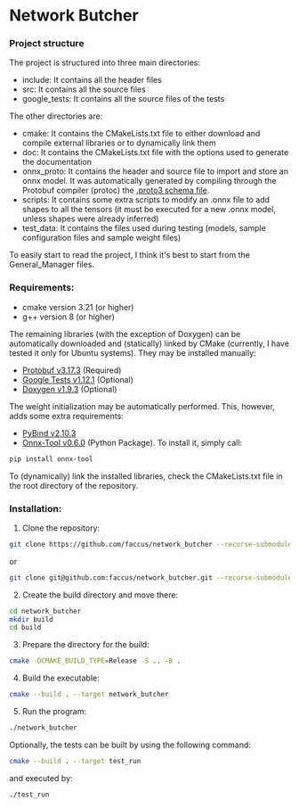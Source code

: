 







# Network Butcher

### Project structure
The project is structured into three main directories:
- include: It contains all the header files
- src: It contains all the source files
- google_tests: It contains all the source files of the tests

The other directories are:
- cmake: It contains the CMakeLists.txt file to either download and compile external libraries or to dynamically link them
- doc: It contains the CMakeLists.txt file with the options used to generate the documentation
- onnx_proto: It contains the header and source file to import and store an onnx model. It was automatically generated by compiling through the Protobuf compiler (protoc) the [.proto3 schema file](https://github.com/onnx/onnx/blob/main/onnx/onnx.proto3).
- scripts: It contains some extra scripts to modify an .onnx file to add shapes to all the tensors (it must be executed for a new .onnx model, unless shapes were already inferred)
- test_data: It contains the files used during testing (models, sample configuration files and sample weight files)

To easily start to read the project, I think it's best to start from the General_Manager files.

### Requirements:

- cmake version 3.21 (or higher)
- g++ version 8 (or higher)

The remaining libraries (with the exception of Doxygen) can be automatically downloaded and (statically) linked by CMake (currently, I have tested it only for Ubuntu systems). They may be installed manually:
- [Protobuf v3.17.3](https://github.com/protocolbuffers/protobuf/releases/tag/v3.17.3) (Required)
- [Google Tests v1.12.1](https://github.com/google/googletest/releases/tag/release-1.12.1) (Optional)
- [Doxygen v1.9.3](https://github.com/doxygen/doxygen/releases/tag/Release_1_9_3) (Optional)

The weight initialization may be automatically performed. This, however, adds some extra requirements:
- [PyBind v2.10.3](https://github.com/pybind/pybind11/releases/tag/v2.10.3)
- [Onnx-Tool v0.6.0](https://github.com/ThanatosShinji/onnx-tool) (Python Package). To install it, simply call:
```bash
pip install onnx-tool
```

To (dynamically) link the installed libraries, check the CMakeLists.txt file in the root directory of the repository.

### Installation:

1. Clone the repository:
```bash
git clone https://github.com/faccus/network_butcher --recurse-submodules
```
or
```bash
git clone git@github.com:faccus/network_butcher.git --recurse-submodules
```
2. Create the build directory and move there:
```bash
cd network_butcher
mkdir build
cd build
```
3. Prepare the directory for the build:
```bash
cmake -DCMAKE_BUILD_TYPE=Release -S .. -B . 
```
4. Build the executable:
```bash
cmake --build . --target network_butcher
```
5. Run the program:
```bash
./network_butcher
```

Optionally, the tests can be built by using the following command:
```bash
cmake --build . --target test_run
```
and executed by:
```bash
./test_run
```
